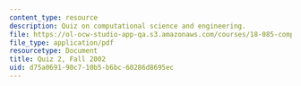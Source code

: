 ```yaml
---
content_type: resource
description: Quiz on computational science and engineering.
file: https://ol-ocw-studio-app-qa.s3.amazonaws.com/courses/18-085-computational-science-and-engineering-i-fall-2008/d75a069190c710b5b6bc60286d8695ec_quiz2_18085f02.pdf
file_type: application/pdf
resourcetype: Document
title: Quiz 2, Fall 2002
uid: d75a0691-90c7-10b5-b6bc-60286d8695ec
---
```

